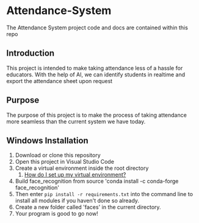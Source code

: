 # Attendance-System
The Attendance System project code and docs are contained within this repo

## Introduction ##
This project is intended to make taking attendance less of a hassle for educators. With the help of AI, we can identify students in realtime and export the attendance sheet upon request

## Purpose ##
The purpose of this project is to make the process of taking attendance more seamless than the current system we have today.

## Windows Installation ##
1. Download or clone this repository
2. Open this project in Visual Studio Code
3. Create a virtual environment inside the root directory
    1. [How do I set up my virtual environment?](https://gist.github.com/MichaelCurrin/3a4d14ba1763b4d6a1884f56a01412b7)
4. Build face_recognition from source 'conda install -c conda-forge face_recognition'
5. Then enter `pip install -r requirements.txt` into the command line to install all modules if you haven't done so already.
6. Create a new folder called 'faces' in the current directory.
7. Your program is good to go now!
